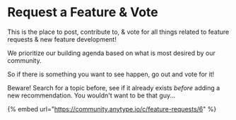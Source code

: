 # Request a Feature & Vote

This is the place to post, contribute to, & vote for all things related to feature requests & new feature development!&#x20;

We prioritize our building agenda based on what is most desired by our community.&#x20;

So if there is something you want to see happen, go out and vote for it!

Beware! Search for a topic before, see if it already exists _before_ adding a new recommendation. You wouldn't want to be that guy...

{% embed url="https://community.anytype.io/c/feature-requests/6" %}
